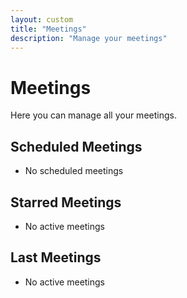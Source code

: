 ```yaml
---
layout: custom
title: "Meetings"
description: "Manage your meetings"
---
```


# Meetings

Here you can manage all your meetings.

## Scheduled Meetings

- No scheduled meetings

## Starred Meetings

- No active meetings

## Last Meetings

- No active meetings
